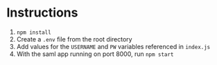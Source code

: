 # Instructions

1. `npm install`
2. Create a `.env` file from the root directory
3. Add values for the `USERNAME` and `PW` variables referenced in `index.js`
4. With the saml app running on port 8000, run `npm start`
